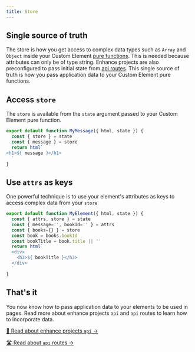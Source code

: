 ```yaml
---
title: Store
---
```


## Single source of truth
The store is how you get access to complex data types such as `Array` and `Object` inside your Custom Element [pure functions](https://en.wikipedia.org/wiki/Pure_function). This is needed because attributes can only be of type string. Enhance projects are also preconfigured to pass initial state from [api routes](/docs/learn/starter-project/api). This single source of truth is how you pass application data to your Custom Element pure functions.


## Access `store`
The `store` is available from the `state` argument passed to your Custom Element pure function.

```javascript
export default function MyMessage({ html, state }) {
  const { store } = state
  const { message } = store
  return html`
<h1>${ message }</h1>
  `
}
```

## Use `attrs` as keys
One powerful technique is to use your element's attributes as keys to access complex data from your `store`

```javascript
export default function MyElement({ html, state }) {
  const { attrs, store } = state
  const { message='', bookId='' } = attrs
  const { books={} } = store
  const book = books.bookId
  const bookTitle = book.title || ''
  return html`
  <div>
    <h3>${ bookTitle }</h3>
  </div>
  `
}
```

## That's it
You now know how to pass application data to your elements to be used in pages. Read more about enhance projects `api` and `api` routes to learn how to incorporate data.

[ 🚏  Read about enhance projects `api` →](/docs/learn/starter-project/api)

[ 🛣  Read about `api` routes →](/docs/learn/practices/api-routes)
